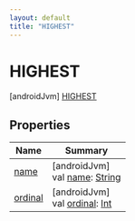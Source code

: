 ```yaml
---
layout: default
title: "HIGHEST"
---
```


# HIGHEST

[androidJvm]
[HIGHEST](index.md)

## Properties

| Name | Summary |
|---|---|
| [name](../../-unit-type/-p-x/index.md#-372974862%2FProperties%2F373173406) | [androidJvm]<br>val [name](../../-unit-type/-p-x/index.md#-372974862%2FProperties%2F373173406): [String](https://kotlinlang.org/api/core/kotlin-stdlib/kotlin/-string/index.html) |
| [ordinal](../../-unit-type/-p-x/index.md#-739389684%2FProperties%2F373173406) | [androidJvm]<br>val [ordinal](../../-unit-type/-p-x/index.md#-739389684%2FProperties%2F373173406): [Int](https://kotlinlang.org/api/core/kotlin-stdlib/kotlin/-int/index.html) |
